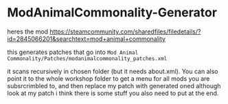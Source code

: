 # ModAnimalCommonality-Generator

heres the mod https://steamcommunity.com/sharedfiles/filedetails/?id=2845066201&searchtext=mod+animal+commonality

this generates patches that go into `Mod Animal Commonality/Patches/modanimalcommonality_patches.xml`

it scans recursively in chosen folder (but it needs about.xml). You can also point it to the whole workshop folder to get a menu for all mods you are subsrcrimbled to, and then replace my patch with generated oned although look at my patch i think there is some stuff you also need to put at the end.
